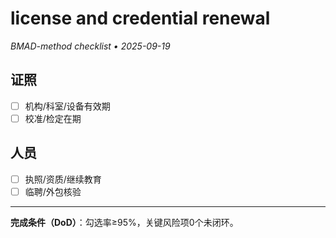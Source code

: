# license and credential renewal

_BMAD-method checklist • 2025-09-19_

## 证照

- [ ] 机构/科室/设备有效期
- [ ] 校准/检定在期

## 人员

- [ ] 执照/资质/继续教育
- [ ] 临聘/外包核验

---

**完成条件（DoD）**：勾选率≥95%，关键风险项0个未闭环。
